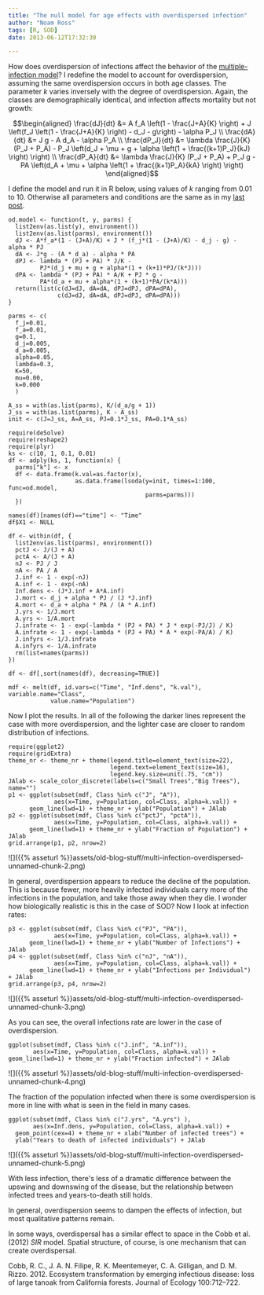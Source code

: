 ```yaml
---
title: "The null model for age effects with overdispersed infection"
author: "Noam Ross"
tags: [R, SOD]
date: 2013-06-12T17:32:30

--- 
```



How does overdispersion of infections affect the behavior of the
[multiple-infection
model](http://www.noamross.net/blog/2013/6/11/multi-infection-tests.html)?
I redefine the model to account for overdispersion, assuming the same
overdispersion occurs in both age classes. The parameter $k$ varies
inversely with the degree of overdispersion. Again, the classes are
demographically identical, and infection affects mortality but not
growth:

$$\begin{aligned}
  \frac{dJ}{dt}  &= A f_A \left(1 - \frac{J+A}{K} \right) + J  \left(f_J \left(1 - \frac{J+A}{K} \right) - d_J - g\right) - \alpha P_J \\
  \frac{dA}{dt}  &= J g - A d_A - \alpha P_A \\
  \frac{dP_J}{dt}  &= \lambda  \frac{J}{K} (P_J + P_A)  - P_J \left(d_J + \mu + g + \alpha \left(1 + \frac{(k+1)P_J}{kJ} \right) \right) \\
  \frac{dP_A}{dt}  &= \lambda  \frac{J}{K} (P_J + P_A)  + P_J  g - PA \left(d_A + \mu + \alpha \left(1 + \frac{(k+1)P_A}{kA}  \right) \right)
\end{aligned}$$

I define the model and run it in R below, using values of $k$ ranging
from 0.01 to 10. Otherwise all parameters and conditions are the same as
in my [last
post](http://www.noamross.net/blog/2013/6/11/multi-infection-tests.html).

~~~~ {.r}
od.model <- function(t, y, parms) {
  list2env(as.list(y), environment())
  list2env(as.list(parms), environment())
  dJ <- A*f_a*(1 - (J+A)/K) + J * (f_j*(1 - (J+A)/K) - d_j - g) - alpha * PJ
  dA <- J*g - (A * d_a) - alpha * PA
  dPJ <- lambda * (PJ + PA) * J/K - 
         PJ*(d_j + mu + g + alpha*(1 + (k+1)*PJ/(k*J)))
  dPA <- lambda * (PJ + PA) * A/K + PJ * g - 
         PA*(d_a + mu + alpha*(1 + (k+1)*PA/(k*A)))
  return(list(c(dJ=dJ, dA=dA, dPJ=dPJ, dPA=dPA), 
              c(dJ=dJ, dA=dA, dPJ=dPJ, dPA=dPA)))
}

parms <- c( 
  f_j=0.01,
  f_a=0.01,
  g=0.1,
  d_j=0.005,
  d_a=0.005,
  alpha=0.05,
  lambda=0.3,
  K=50,
  mu=0.00,
  k=0.000
  )

A_ss = with(as.list(parms), K/(d_a/g + 1))
J_ss = with(as.list(parms), K - A_ss)
init <- c(J=J_ss, A=A_ss, PJ=0.1*J_ss, PA=0.1*A_ss)

require(deSolve)
require(reshape2)
require(plyr)
ks <- c(10, 1, 0.1, 0.01)
df <- adply(ks, 1, function(x) {
  parms["k"] <- x
  df <- data.frame(k.val=as.factor(x), 
                   as.data.frame(lsoda(y=init, times=1:100, func=od.model, 
                                       parms=parms)))
  })

names(df)[names(df)=="time"] <- "Time"
df$X1 <- NULL

df <- within(df, {
  list2env(as.list(parms), environment())
  pctJ <- J/(J + A)
  pctA <- A/(J + A)
  nJ <- PJ / J
  nA <- PA / A
  J.inf <- 1 - exp(-nJ)
  A.inf <- 1 - exp(-nA)
  Inf.dens <- (J*J.inf + A*A.inf)
  J.mort <- d_j + alpha * PJ / (J *J.inf)
  A.mort <- d_a + alpha * PA / (A * A.inf)
  J.yrs <- 1/J.mort
  A.yrs <- 1/A.mort
  J.infrate <- 1 - exp(-lambda * (PJ + PA) * J * exp(-PJ/J) / K)
  A.infrate <- 1 - exp(-lambda * (PJ + PA) * A * exp(-PA/A) / K)
  J.infyrs <- 1/J.infrate
  A.infyrs <- 1/A.infrate
  rm(list=names(parms))
})

df <- df[,sort(names(df), decreasing=TRUE)]

mdf <- melt(df, id.vars=c("Time", "Inf.dens", "k.val"), variable.name="Class",
            value.name="Population")
~~~~

Now I plot the results. In all of the following the darker lines
represent the case with more overdispersion, and the lighter case are
closer to random distribution of infections.

~~~~ {.r}
require(ggplot2)
require(gridExtra)
theme_nr <- theme_nr + theme(legend.title=element_text(size=22),
                             legend.text=element_text(size=16),
                             legend.key.size=unit(.75, "cm"))
JAlab <- scale_color_discrete(labels=c("Small Trees","Big Trees"), name="") 
p1 <- ggplot(subset(mdf, Class %in% c("J", "A")), 
             aes(x=Time, y=Population, col=Class, alpha=k.val)) + 
      geom_line(lwd=1) + theme_nr + ylab("Population") + JAlab
p2 <- ggplot(subset(mdf, Class %in% c("pctJ", "pctA")), 
             aes(x=Time, y=Population, col=Class, alpha=k.val)) + 
      geom_line(lwd=1) + theme_nr + ylab("Fraction of Population") + JAlab
grid.arrange(p1, p2, nrow=2)
~~~~

![]({{% asseturl %}}assets/old-blog-stuff/multi-infection-overdispersed-unnamed-chunk-2.png)

In general, overdispersion appears to reduce the decline of the
population. This is because fewer, more heavily infected individuals
carry more of the infections in the population, and take those away when
they die. I wonder how biologically realistic is this in the case of
SOD? Now I look at infection rates:

~~~~ {.r}
p3 <- ggplot(subset(mdf, Class %in% c("PJ", "PA")),
             aes(x=Time, y=Population, col=Class, alpha=k.val)) +
      geom_line(lwd=1) + theme_nr + ylab("Number of Infections") + JAlab
p4 <- ggplot(subset(mdf, Class %in% c("nJ", "nA")),
             aes(x=Time, y=Population, col=Class, alpha=k.val)) +
      geom_line(lwd=1) + theme_nr + ylab("Infections per Individual") + JAlab
grid.arrange(p3, p4, nrow=2)
~~~~

![]({{% asseturl %}}assets/old-blog-stuff/multi-infection-overdispersed-unnamed-chunk-3.png)

As you can see, the overall infections rate are lower in the case of
overdispersion.

~~~~ {.r}
ggplot(subset(mdf, Class %in% c("J.inf", "A.inf")), 
       aes(x=Time, y=Population, col=Class, alpha=k.val)) + 
geom_line(lwd=1) + theme_nr + ylab("Fraction infected") + JAlab
~~~~

![]({{% asseturl %}}assets/old-blog-stuff/multi-infection-overdispersed-unnamed-chunk-4.png)

The fraction of the population infected when there is some
overdispersion is more in line with what is seen in the field in many
cases.

~~~~ {.r}
ggplot(subset(mdf, Class %in% c("J.yrs", "A.yrs") ), 
       aes(x=Inf.dens, y=Population, col=Class, alpha=k.val)) + 
  geom_point(cex=4) + theme_nr + xlab("Number of infected trees") + 
  ylab("Years to death of infected individuals") + JAlab
~~~~

![]({{% asseturl %}}assets/old-blog-stuff/multi-infection-overdispersed-unnamed-chunk-5.png)

With less infection, there's less of a dramatic difference between the
upswing and downswing of the disease, but the relationship between
infected trees and years-to-death still holds.

In general, overdispersion seems to dampen the effects of infection, but
most qualitative patterns remain.

In some ways, overdispersal has a similar effect to space in the Cobb et
al. (2012) $SIR$ model. Spatial structure, of course, is one mechanism
that can create overdispersal.

Cobb, R. C., J. A. N. Filipe, R. K. Meentemeyer, C. A. Gilligan, and D.
M. Rizzo. 2012. Ecosystem transformation by emerging infectious disease:
loss of large tanoak from California forests. Journal of Ecology
100:712–722.
